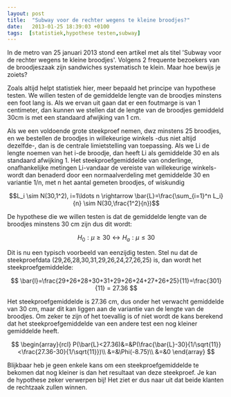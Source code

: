 ```yaml
---
layout: post
title:  "Subway voor de rechter wegens te kleine broodjes?"
date:   2013-01-25 18:39:03 +0100
tags:  [statistiek,hypothese testen,subway]
---
```

In de metro van 25 januari 2013 stond een artikel met als titel 'Subway voor de rechter wegens te kleine broodjes'. Volgens 2 frequente bezoekers van de broodjeszaak zijn sandwiches systematisch te klein. Maar hoe bewijs je zoiets?

Zoals altijd helpt statistiek hier, meer bepaald het principe van hypothese testen. We willen testen of de gemiddelde lengte van de broodjes minstens een foot lang is. Als we ervan uit gaan dat er een foutmarge is van 1 centimeter, dan kunnen we stellen dat de lengte van de broodjes gemiddeld 30cm is met een standaard afwijking van 1 cm.

Als we een voldoende grote steekproef nemen, dwz minstens 25 broodjes, en we bestellen de broodjes in willekeurige winkels -dus niet altijd dezelfde-, dan is de centrale limietstelling van toepassing. Als we Li de lengte noemen van het i-de broodje, dan heeft Li als gemiddelde 30 en als standaard afwijking 1. Het steekproefgemiddelde van onderlinge, onafhankelijke metingen Li-vandaar de vereiste van willekeurige winkels- wordt dan benaderd door een normaalverdeling met gemiddelde 30 en variantie 1/n, met n het aantal gemeten broodjes, of wiskundig

$$L_i \sim N(30,1^2), i=1\ldots n \rightarrow \bar{L}=\frac{\sum_{i=1}^n L_i}{n} \sim N(30,\frac{1^2}{n})$$

De hypothese die we willen testen is dat de gemiddelde lengte van de broodjes minstens 30 cm zijn dus dit wordt:

$$H_0: \mu \ge 30 \leftrightarrow H_a: \mu \le 30$$

Dit is nu een typisch voorbeeld van eenzijdig testen. Stel nu dat de steekproefdata (29,26,28,30,31,29,26,24,27,26,25) is, dan wordt het steekproefgemiddelde:

$$ \bar{l}=\frac{29+26+28+30+31+29+26+24+27+26+25}{11}=\frac{301}{11} = 27.36 $$

Het steekproefgemiddelde is 27.36 cm, dus onder het verwacht gemiddelde van 30 cm, maar dit kan liggen aan de variantie van de lengte van de broodjes. Om zeker te zijn of het toevallig is of niet wordt de kans berekend dat het steekproefgemiddelde van een andere test een nog kleiner gemiddelde heeft.

$$
\begin{array}{rcl}
P(\bar{L}<27.36)&=&P(\frac{\bar{L}-30}{1/\sqrt{11}}<\frac{27.36-30}{1/\sqrt{11}})\\
&=&\Phi(-8.75)\\
&=&0
\end{array}
$$

Blijkbaar heb je geen enkele kans om een steekproefgemiddelde te bekomen dat nog kleiner is dan het resultaat van deze steekproef. Je kan de hypothese zeker verwerpen bij! Het ziet er dus naar uit dat beide klanten de rechtzaak zullen winnen.

